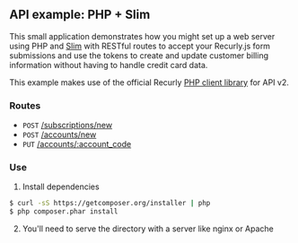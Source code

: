 ## API example: PHP + Slim

This small application demonstrates how you might set up a web server
using PHP and [Slim][slim] with RESTful routes to accept your Recurly.js
form submissions and use the tokens to create and update customer billing
information without having to handle credit card data.

This example makes use of the official Recurly [PHP client library][client]
for API v2.

### Routes

- `POST` [/subscriptions/new](app.php#L11-L47)
- `POST` [/accounts/new](app.php#L49-63)
- `PUT` [/accounts/:account_code](app.php#L65-81)

### Use

1. Install dependencies

  ```bash
  $ curl -sS https://getcomposer.org/installer | php
  $ php composer.phar install
  ```
2. You'll need to serve the directory with a server like nginx or Apache

[slim]: http://www.slimframework.com/
[client]: http://github.com/recurly/recurly-client-php
